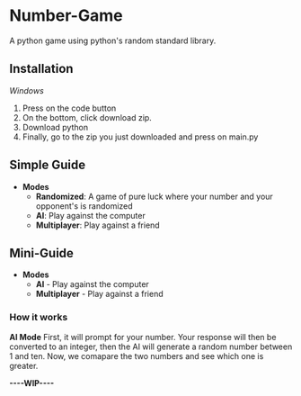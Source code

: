 # Number-Game
A python game using python's random standard library.

## Installation
*Windows*
1. Press on the code button
2. On the bottom, click download zip.
3. Download python
4. Finally, go to the zip you just downloaded and press on main.py

## Simple Guide
- **Modes**
    - **Randomized**: A game of pure luck where your number and your opponent's is randomized
    - **AI**: Play against the computer
    - **Multiplayer**: Play against a friend

## Mini-Guide
- **Modes**
  - **AI** - Play against the computer
  - **Multiplayer** - Play against a friend

### How it works
**AI Mode**
First, it will prompt for your number. Your response will then be converted to an integer, then the AI will generate a random number between 1 and ten. Now, we comapare the two numbers and see which one is greater.

**----WIP----**
